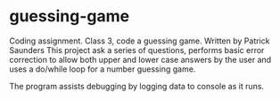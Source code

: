 # guessing-game
Coding assignment. Class 3, code a guessing game.
Written by Patrick Saunders
This project ask a series of questions, performs basic error correction to allow both upper and lower case answers by the user
and uses a do/while loop for a number guessing game.

The program assists debugging by logging data to console as it runs.
